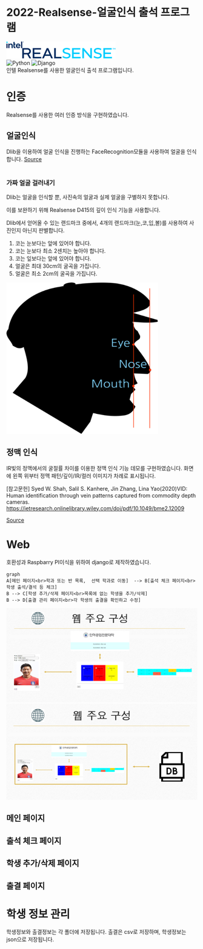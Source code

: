 # 2022-Realsense-얼굴인식 출석 프로그램
<img src=https://github.com/IntelRealSense/librealsense/raw/master/doc/img/realsense.png><br>
![Python](https://img.shields.io/badge/python-3670A0?style=for-the-badge&logo=python&logoColor=ffdd54) ![Django](https://img.shields.io/badge/django-%23092E20.svg?style=for-the-badge&logo=django&logoColor=white)<br>
인텔 Realsense를 사용한 얼굴인식 출석 프로그램입니다.

# 인증
Realsense를 사용한 여러 인증 방식을 구현하였습니다.

## 얼굴인식
Dlib을 이용하여 얼굴 인식을 진행하는 FaceRecognition모듈을 사용하여 얼굴을 인식합니다.
 [Source](https://github.com/JoKangHyeon/2022-_Realsense-/blob/main/RecogTools/face_recog_withD415.py)<br><br>
### 가짜 얼굴 걸러내기

Dlib는 얼굴을 인식할 뿐, 사진속의 얼굴과 실제 얼굴을 구별하지 못합니다.

이를 보완하기 위해 Realsense D415의 깊이 인식 기능을 사용합니다.

Dlib에서 얻어올 수 있는 랜드마크 중에서, 4개의 랜드마크(눈,코,입,볼)를 사용하여 사진인지 아닌지 판별합니다.

1. 코는 눈보다는 앞에 있어야 합니다.
2. 코는 눈보다 최소 2센치는 높아야 합니다.
3. 코는 잎보다는 앞에 있어야 합니다.
4. 얼굴은 최대 30cm의 굴곡을 가집니다.
5. 얼굴은 최소 2cm의 굴곡을 가집니다.

<img src=https://github.com/JoKangHyeon/2022-_Realsense-/blob/main/docs/image/img1.png width=400px height=400px>

## 정맥 인식
IR빛의 정맥에서의 굴절률 차이를 이용한 정맥 인식 기능 데모를 구현하였습니다.
화면에 왼쪽 위부터 정맥 패턴/깊이/IR/컬러 이미지가 차례로 표시됩니다.

[참고문헌]
Syed W. Shah, Salil S. Kanhere, Jin Zhang, Lina Yao(2020)VID: Human identification through vein patterns captured from commodity depth cameras.
https://ietresearch.onlinelibrary.wiley.com/doi/pdf/10.1049/bme2.12009

 [Source](https://github.com/JoKangHyeon/2022-_Realsense-/blob/main/RecogTools/vein_recog_withD415.py)

# Web
호환성과 Raspbarry PI이식을 위하여 django로 제작하였습니다.
```mermaid
graph 
A[메인 페이지<br>학과 또는 반 목록,  선택 학과로 이동]  --> B[출석 체크 페이지<br>학생 출석/결석 등 체크]
B --> C[학생 추가/삭제 페이지<br>목록에 없는 학생을 추가/삭제]
B --> D[출결 관리 페이지<br>각 학생의 출결을 확인하고 수정]
```
<img src=https://github.com/JoKangHyeon/2022-_Realsense-/blob/main/docs/image/img3.png>
<img src=https://github.com/JoKangHyeon/2022-_Realsense-/blob/main/docs/image/img4.png>

## 메인 페이지

## 출석 체크 페이지

## 학생 추가/삭제 페이지

## 출결 페이지


# 학생 정보 관리
학생정보와 출결정보는 각 폴더에 저장됩니다.
출결은 csv로 저장하며,
학생정보는 json으로 저장됩니다.
